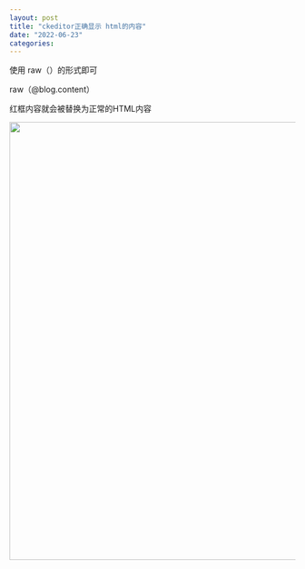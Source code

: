 ```yaml
---
layout: post
title: "ckeditor正确显示 html的内容"
date: "2022-06-23"
categories: 
---
```

<p>使用 raw（）的形式即可</p>
<p>raw（@blog.content）</p>
<p>红框内容就会被替换为正常的HTML内容</p>
<p><img height="771" src="/uploads/ckeditor/pictures/58/image-20220623083325-2.png" width="1376" /></p>
